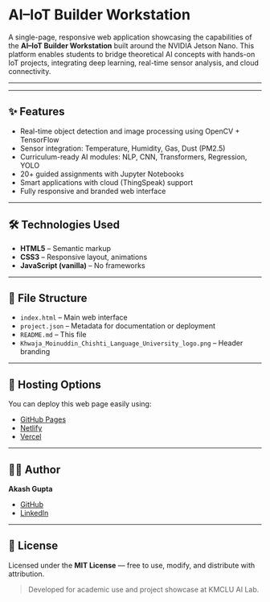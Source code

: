 # AI–IoT Builder Workstation

A single-page, responsive web application showcasing the capabilities of the **AI–IoT Builder Workstation** built around the NVIDIA Jetson Nano. This platform enables students to bridge theoretical AI concepts with hands-on IoT projects, integrating deep learning, real-time sensor analysis, and cloud connectivity.

---


---

## ✨ Features

- Real-time object detection and image processing using OpenCV + TensorFlow
- Sensor integration: Temperature, Humidity, Gas, Dust (PM2.5)
- Curriculum-ready AI modules: NLP, CNN, Transformers, Regression, YOLO
- 20+ guided assignments with Jupyter Notebooks
- Smart applications with cloud (ThingSpeak) support
- Fully responsive and branded web interface

---

## 🛠️ Technologies Used

- **HTML5** – Semantic markup
- **CSS3** – Responsive layout, animations
- **JavaScript (vanilla)** – No frameworks

---

## 📁 File Structure

- `index.html` – Main web interface
- `project.json` – Metadata for documentation or deployment
- `README.md` – This file
- `Khwaja_Moinuddin_Chishti_Language_University_logo.png` – Header branding

---

## 🚀 Hosting Options

You can deploy this web page easily using:

- [GitHub Pages](https://pages.github.com)
- [Netlify](https://netlify.com)
- [Vercel](https://vercel.com)

---

## 👨‍💻 Author

**Akash Gupta**  
- [GitHub](https://github.com/saysky2)  
- [LinkedIn](https://www.linkedin.com/in/saysky2)

---

## 📄 License

Licensed under the **MIT License** — free to use, modify, and distribute with attribution.

> Developed for academic use and project showcase at KMCLU AI Lab.
